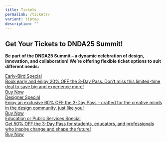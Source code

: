```yaml
---
title: Tickets
permalink: /tickets/
variant: tiptap
description: ""
---
```

<h2>Get Your Tickets to DNDA25 Summit!</h2>
<p><strong>Be part of the DNDA25 Summit – a dynamic celebration of design, innovation, and collaboration! We’re offering flexible ticket options to suit different needs:</strong>
</p>
<div class="isomer-card-grid"><a rel="noopener noreferrer nofollow" href="https://www.isomer.gov.sg" class="isomer-card"><div class="isomer-card-body"><div class="isomer-card-title">Early-Bird Special</div><div class="isomer-card-description">Book early and enjoy 20% OFF the 3-Day Pass. Don’t miss this limited-time deal to save big and experience more!</div><div class="isomer-card-link">Buy Now</div></div></a>
<a rel="noopener noreferrer nofollow" href="https://www.isomer.gov.sg" class="isomer-card">
<div class="isomer-card-body">
<div class="isomer-card-title">Designer Special</div>
<div class="isomer-card-description">Enjoy an exclusive 60% OFF the 3-Day Pass – crafted for the creative minds
in the design community, just like you!</div>
<div class="isomer-card-link">Buy Now</div>
</div>
</a><a rel="noopener noreferrer nofollow" href="https://www.isomer.gov.sg" class="isomer-card"><div class="isomer-card-body"><div class="isomer-card-title">Education or Public Services Special</div><div class="isomer-card-description">Get 50% OFF the 3-Day Pass for students, educators, and professionals who inspire change and shape the future!</div><div class="isomer-card-link">Buy Now</div></div></a>
</div>
<p></p>